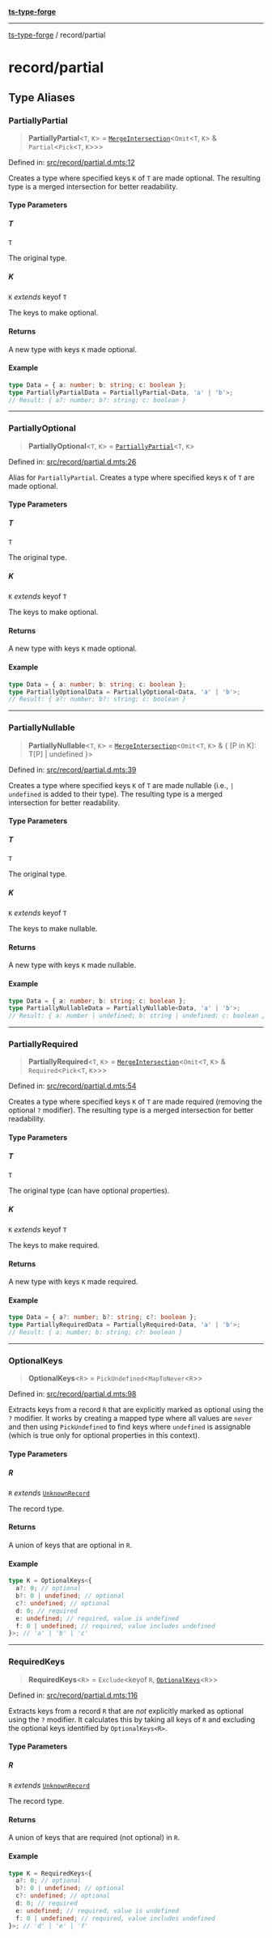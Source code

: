 [**ts-type-forge**](../README.md)

***

[ts-type-forge](../README.md) / record/partial

# record/partial

## Type Aliases

### PartiallyPartial

> **PartiallyPartial**\<`T`, `K`\> = [`MergeIntersection`](../others/utils.md#mergeintersection)\<`Omit`\<`T`, `K`\> & `Partial`\<`Pick`\<`T`, `K`\>\>\>

Defined in: [src/record/partial.d.mts:12](https://github.com/noshiro-pf/ts-type-forge/blob/main/src/record/partial.d.mts#L12)

Creates a type where specified keys `K` of `T` are made optional.
The resulting type is a merged intersection for better readability.

#### Type Parameters

##### T

`T`

The original type.

##### K

`K` *extends* keyof `T`

The keys to make optional.

#### Returns

A new type with keys `K` made optional.

#### Example

```ts
type Data = { a: number; b: string; c: boolean };
type PartiallyPartialData = PartiallyPartial<Data, 'a' | 'b'>;
// Result: { a?: number; b?: string; c: boolean }
```

***

### PartiallyOptional

> **PartiallyOptional**\<`T`, `K`\> = [`PartiallyPartial`](#partiallypartial)\<`T`, `K`\>

Defined in: [src/record/partial.d.mts:26](https://github.com/noshiro-pf/ts-type-forge/blob/main/src/record/partial.d.mts#L26)

Alias for `PartiallyPartial`. Creates a type where specified keys `K` of `T` are made optional.

#### Type Parameters

##### T

`T`

The original type.

##### K

`K` *extends* keyof `T`

The keys to make optional.

#### Returns

A new type with keys `K` made optional.

#### Example

```ts
type Data = { a: number; b: string; c: boolean };
type PartiallyOptionalData = PartiallyOptional<Data, 'a' | 'b'>;
// Result: { a?: number; b?: string; c: boolean }
```

***

### PartiallyNullable

> **PartiallyNullable**\<`T`, `K`\> = [`MergeIntersection`](../others/utils.md#mergeintersection)\<`Omit`\<`T`, `K`\> & \{ \[P in K\]: T\[P\] \| undefined \}\>

Defined in: [src/record/partial.d.mts:39](https://github.com/noshiro-pf/ts-type-forge/blob/main/src/record/partial.d.mts#L39)

Creates a type where specified keys `K` of `T` are made nullable (i.e., `| undefined` is added to their type).
The resulting type is a merged intersection for better readability.

#### Type Parameters

##### T

`T`

The original type.

##### K

`K` *extends* keyof `T`

The keys to make nullable.

#### Returns

A new type with keys `K` made nullable.

#### Example

```ts
type Data = { a: number; b: string; c: boolean };
type PartiallyNullableData = PartiallyNullable<Data, 'a' | 'b'>;
// Result: { a: number | undefined; b: string | undefined; c: boolean }
```

***

### PartiallyRequired

> **PartiallyRequired**\<`T`, `K`\> = [`MergeIntersection`](../others/utils.md#mergeintersection)\<`Omit`\<`T`, `K`\> & `Required`\<`Pick`\<`T`, `K`\>\>\>

Defined in: [src/record/partial.d.mts:54](https://github.com/noshiro-pf/ts-type-forge/blob/main/src/record/partial.d.mts#L54)

Creates a type where specified keys `K` of `T` are made required (removing the optional `?` modifier).
The resulting type is a merged intersection for better readability.

#### Type Parameters

##### T

`T`

The original type (can have optional properties).

##### K

`K` *extends* keyof `T`

The keys to make required.

#### Returns

A new type with keys `K` made required.

#### Example

```ts
type Data = { a?: number; b?: string; c?: boolean };
type PartiallyRequiredData = PartiallyRequired<Data, 'a' | 'b'>;
// Result: { a: number; b: string; c?: boolean }
```

***

### OptionalKeys

> **OptionalKeys**\<`R`\> = `PickUndefined`\<`MapToNever`\<`R`\>\>

Defined in: [src/record/partial.d.mts:98](https://github.com/noshiro-pf/ts-type-forge/blob/main/src/record/partial.d.mts#L98)

Extracts keys from a record `R` that are explicitly marked as optional using the `?` modifier.
It works by creating a mapped type where all values are `never` and then using `PickUndefined`
to find keys where `undefined` is assignable (which is true only for optional properties in this context).

#### Type Parameters

##### R

`R` *extends* [`UnknownRecord`](../constants/record.md#unknownrecord)

The record type.

#### Returns

A union of keys that are optional in `R`.

#### Example

```ts
type K = OptionalKeys<{
  a?: 0; // optional
  b?: 0 | undefined; // optional
  c?: undefined; // optional
  d: 0; // required
  e: undefined; // required, value is undefined
  f: 0 | undefined; // required, value includes undefined
}>; // 'a' | 'b' | 'c'
```

***

### RequiredKeys

> **RequiredKeys**\<`R`\> = `Exclude`\<keyof `R`, [`OptionalKeys`](#optionalkeys)\<`R`\>\>

Defined in: [src/record/partial.d.mts:116](https://github.com/noshiro-pf/ts-type-forge/blob/main/src/record/partial.d.mts#L116)

Extracts keys from a record `R` that are *not* explicitly marked as optional using the `?` modifier.
It calculates this by taking all keys of `R` and excluding the optional keys identified by `OptionalKeys<R>`.

#### Type Parameters

##### R

`R` *extends* [`UnknownRecord`](../constants/record.md#unknownrecord)

The record type.

#### Returns

A union of keys that are required (not optional) in `R`.

#### Example

```ts
type K = RequiredKeys<{
  a?: 0; // optional
  b?: 0 | undefined; // optional
  c?: undefined; // optional
  d: 0; // required
  e: undefined; // required, value is undefined
  f: 0 | undefined; // required, value includes undefined
}>; // 'd' | 'e' | 'f'
```
